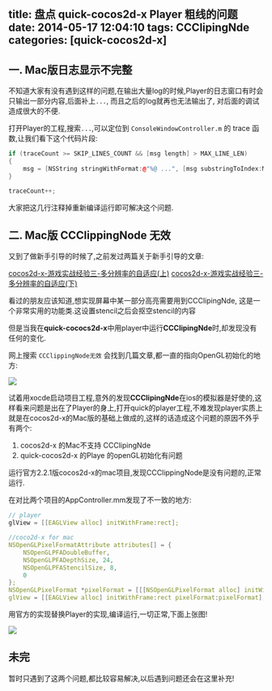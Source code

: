title: 盘点 quick-cocos2d-x Player 粗线的问题
date: 2014-05-17 12:04:10
tags: CCClipingNde
categories: [quick-cocos2d-x]
---

## 一. Mac版日志显示不完整

不知道大家有没有遇到这样的问题,在输出大量log的时候,Player的日志窗口有时会只输出一部分内容,后面补上`...`, 而且之后的log就再也无法输出了, 对后面的调试造成很大的不便.

<!--more-->

打开Player的工程,搜索`...`,可以定位到 `ConsoleWindowController.m` 的 trace 函数,让我们看下这个代码片段:

```c++
if (traceCount >= SKIP_LINES_COUNT && [msg length] > MAX_LINE_LEN)
{
    msg = [NSString stringWithFormat:@"%@ ...", [msg substringToIndex:MAX_LINE_LEN - 4]];
}

traceCount++;
```

大家把这几行注释掉重新编译运行即可解决这个问题.

## 二. Mac版 CCClippingNode 无效

又到了做新手引导的时候了,之前发过两篇关于新手引导的文章:

[cocos2d-x-游戏实战经验三-多分辨率的自适应(上)][1]
[cocos2d-x-游戏实战经验三-多分辨率的自适应(下)][2]

看过的朋友应该知道,想实现屏幕中某一部分高亮需要用到CCClipingNde, 这是一个非常实用的功能类.这设置stencil之后会抠空stencil的内容

但是当我在**quick-cococs2d-x**中用player中运行**CCClipingNde**时,却发现没有任何的变化.


网上搜索 `CCClippingNode无效` 会找到几篇文章,都一直的指向OpenGL初始化的地方:

![][3]

试着用xocde启动项目工程,意外的发现**CCClipingNde**在ios的模拟器是好使的,这样看来问题是出在了Player的身上,打开quick的player工程,不难发现player实质上就是在cocos2d-x的Mac版的基础上做成的,这样的话造成这个问题的原因不外乎有两个:

1. cocos2d-x 的Mac不支持 CCClipingNde 
2. quick-cocos2d-x 的Playe 的openGL初始化有问题

运行官方2.2.1版cocos2d-x的mac项目,发现CCClippingNode是没有问题的,正常运行.

在对比两个项目的AppController.mm发现了不一致的地方:

```c++
// player
glView = [[EAGLView alloc] initWithFrame:rect];

//coco2d-x for mac
NSOpenGLPixelFormatAttribute attributes[] = {
	NSOpenGLPFADoubleBuffer,
	NSOpenGLPFADepthSize, 24,
	NSOpenGLPFAStencilSize, 8,
	0
};
NSOpenGLPixelFormat *pixelFormat = [[[NSOpenGLPixelFormat alloc] initWithAttributes:attributes] autorelease];
glView = [[EAGLView alloc] initWithFrame:rect pixelFormat:pixelFormat];
```

用官方的实现替换Player的实现,编译运行,一切正常,下面上张图!

![][4]

## 未完

暂时只遇到了这两个问题,都比较容易解决,以后遇到问题还会在这里补充!


[1]:http://post.justbilt.com/2013/07/12/cocos2d-x-%E6%B8%B8%E6%88%8F%E5%AE%9E%E6%88%98%E7%BB%8F%E9%AA%8C%E4%BA%8C-%E6%96%B0%E6%89%8B%E5%BC%95%E5%AF%BC%E4%B8%8A/
[2]:http://post.justbilt.com/2013/08/02/cocos2d-x-%E6%B8%B8%E6%88%8F%E5%AE%9E%E6%88%98%E7%BB%8F%E9%AA%8C%E4%B8%89-%E5%A4%9A%E5%88%86%E8%BE%A8%E7%8E%87%E7%9A%84%E8%87%AA%E9%80%82%E5%BA%94%E4%B8%8B/
[3]:http://ww2.sinaimg.cn/large/7f870d23jw1egh5qaaxw7j20i70gngnc.jpg
[4]:http://ww1.sinaimg.cn/large/7f870d23jw1egh68oa3ahj206q08iaa6.jpg